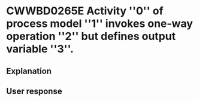 # CWWBD0265E Activity ''0'' of process model ''1'' invokes one-way operation ''2'' but defines output variable ''3''.

## Explanation

## User response